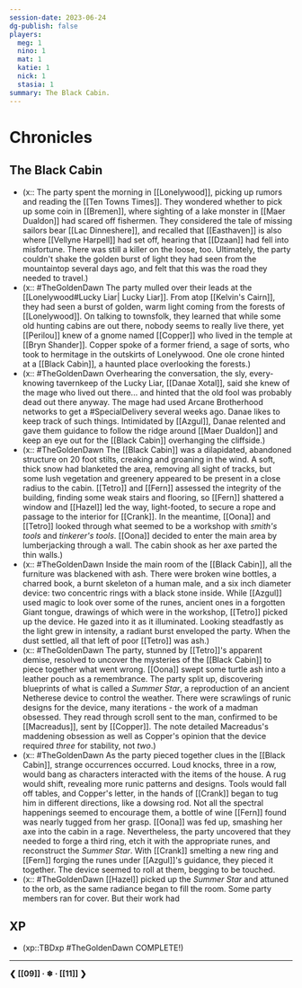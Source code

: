 ```yaml
---
session-date: 2023-06-24
dg-publish: false
players: 
  meg: 1
  nino: 1
  mat: 1
  katie: 1
  nick: 1
  stasia: 1
summary: The Black Cabin.
---
```

# Chronicles
## The Black Cabin
- (x:: The party spent the morning in [[Lonelywood]], picking up rumors and reading the [[Ten Towns Times]]. They wondered whether to pick up some coin in [[Bremen]], where sighting of a lake monster in [[Maer Dualdon]] had scared off fishermen. They considered the tale of missing sailors bear [[Lac Dinneshere]], and recalled that [[Easthaven]] is also where [[Vellyne Harpell]] had set off, hearing that [[Dzaan]] had fell into misfortune. There was still a killer on the loose, too. Ultimately, the party couldn't shake the golden burst of light they had seen from the mountaintop several days ago, and felt that this was the road they needed to travel.)
- (x:: #TheGoldenDawn The party mulled over their leads at the [[Lonelywood#Lucky Liar| Lucky Liar]]. From atop [[Kelvin's Cairn]], they had seen a burst of golden, warm light coming from the forests of [[Lonelywood]]. On talking to townsfolk, they learned that while some old hunting cabins are out there, nobody seems to really live there, yet [[Perilou]] knew of a gnome named [[Copper]] who lived in the temple at [[Bryn Shander]]. Copper spoke of a former friend, a sage of sorts, who took to hermitage in the outskirts of Lonelywood. One ole crone hinted at a [[Black Cabin]], a haunted place overlooking the forests.) 
- (x:: #TheGoldenDawn Overhearing the conversation, the sly, every-knowing tavernkeep of the Lucky Liar, [[Danae Xotal]], said she knew of the mage who lived out there... and hinted that the old fool was probably dead out there anyway. The mage had used Arcane Brotherhood networks to get a #SpecialDelivery several weeks ago. Danae likes to keep track of such things. Intimidated by [[Azgul]], Danae relented and gave them guidance to follow the ridge around [[Maer Dualdon]] and keep an eye out for the [[Black Cabin]] overhanging the cliffside.)
- (x:: #TheGoldenDawn The [[Black Cabin]] was a dilapidated, abandoned structure on 20 foot stilts, creaking and groaning in the wind. A soft, thick snow had blanketed the area, removing all sight of tracks, but some lush vegetation and greenery appeared to be present in a close radius to the cabin. [[Tetro]] and [[Fern]] assessed the integrity of the building, finding some weak stairs and flooring, so [[Fern]] shattered a window and [[Hazel]] led the way, light-footed, to secure a rope and passage to the interior for [[Crank]]. In the meantime, [[Oona]] and [[Tetro]] looked through what seemed to be a workshop with *smith's tools* and *tinkerer's tools*. [[Oona]] decided to enter the main area by lumberjacking through a wall. The cabin shook as her axe parted the thin walls.)
- (x:: #TheGoldenDawn Inside the main room of the [[Black Cabin]], all the furniture was blackened with ash. There were broken wine bottles, a charred book, a burnt skeleton of a human male, and a six inch diameter device: two concentric rings with a black stone inside. While [[Azgul]] used magic to look over some of the runes, ancient ones in a forgotten Giant tongue, drawings of which were in the workshop, [[Tetro]] picked up the device. He gazed into it as it illuminated. Looking steadfastly as the light grew in intensity, a radiant burst enveloped the party. When the dust settled, all that left of poor [[Tetro]] was ash.)
- (x:: #TheGoldenDawn The party, stunned by [[Tetro]]'s apparent demise, resolved to uncover the mysteries of the [[Black Cabin]] to piece together what went wrong. [[Oona]] swept some turtle ash into a leather pouch as a remembrance. The party split up, discovering blueprints of what is called a *Summer Star*, a reproduction of an ancient Netherese device to control the weather. There were scrawlings of runic designs for the device, many iterations - the work of a madman obsessed. They read through scroll sent to the man, confirmed to be [[Macreadus]], sent by [[Copper]]. The note detailed Macreadus's maddening obsession as well as Copper's opinion that the device required *three* for stability, not *two*.)
- (x:: #TheGoldenDawn As the party pieced together clues in the [[Black Cabin]], strange occurrences occurred. Loud knocks, three in a row, would bang as characters interacted with the items of the house. A rug would shift, revealing more runic patterns and designs. Tools would fall off tables, and Copper's letter, in the hands of [[Crank]] began to tug him in different directions, like a dowsing rod. Not all the spectral happenings seemed to encourage them, a bottle of wine [[Fern]] found was nearly tugged from her grasp. [[Oona]] was fed up, smashing her axe into the cabin in a rage. Nevertheless, the party uncovered that they needed to forge a third ring, etch it with the appropriate runes, and reconstruct the *Summer Star*. With [[Crank]] smelting a new ring and [[Fern]] forging the runes under [[Azgul]]'s guidance, they pieced it together. The device seemed to roll at them, begging to be touched. 
- (x:: #TheGoldenDawn [[Hazel]] picked up the *Summer Star* and attuned to the orb, as the same radiance began to fill the room. Some party members ran for cover. But their work had


## XP
- (xp::TBDxp #TheGoldenDawn COMPLETE!)

---
**❮ [[09]] · ❄ ·  [[11]] ❯**


